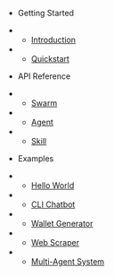 * Getting Started

* * [Introduction](/)
* * [Quickstart](quickstart.md)

* API Reference

* * [Swarm](api/swarm.md)
* * [Agent](api/agent.md)
* * [Skill](api/skill.md)

* Examples

* * [Hello World](examples/hello-world.md)
* * [CLI Chatbot](examples/cli-chatbot.md)
* * [Wallet Generator](examples/wallet-generator.md)
* * [Web Scraper](examples/web-scraper.md)
* * [Multi-Agent System](examples/multi-agent-system.md)
